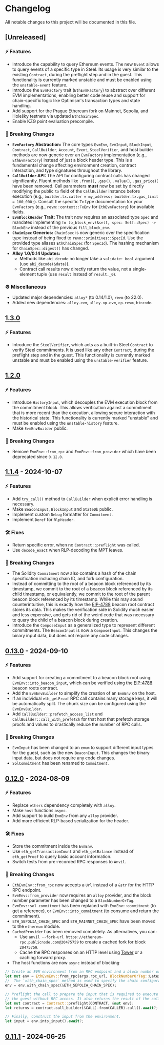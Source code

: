 # Changelog

All notable changes to this project will be documented in this file.

## [Unreleased]

### ⚡️ Features

- Introduce the capability to query Ethereum events. The new `Event` allows to query events of a specific type in Steel. Its usage is very similar to the existing `Contract`, during the preflight step and in the guest. This functionality is currently marked unstable and must be enabled using the `unstable-event` feature.
- Introduce the `EvmFactory` trait (`EthEvmFactory`) to abstract over different EVM implementations, enabling better code reuse and support for chain-specific logic like Optimism's transaction types and state handling.
- Add support for the Prague Ethereum fork on Mainnet, Sepolia, and Holešky testnets via updated `EthChainSpec`.
- Enable KZG point evaluation precompile.

### 🚨 Breaking Changes

- **`EvmFactory` Abstraction:** The core types `EvmEnv`, `EvmInput`, `BlockInput`, `Contract`, `CallBuilder`, `Account`, `Event`, `SteelVerifier`, and host builder methods are now generic over an `EvmFactory` implementation (e.g., `EthEvmFactory`) instead of just a block header type. This is a fundamental change affecting environment creation, contract interaction, and type signatures throughout the library.
- **`CallBuilder` API:** The API for configuring contract calls has changed significantly. Fluent methods like `.from()`, `.gas()`, `.value()`, `.gas_price()` have been removed. Call parameters **must** now be set by directly modifying the public `tx` field of the `CallBuilder` instance before execution (e.g., `builder.tx.caller = my_address; builder.tx.gas_limit = 100_000;`). Consult the specific `Tx` type documentation for your `EvmFactory` (e.g., `revm::context::TxEnv` for `EthEvmFactory`) for available fields.
- **`EvmBlockHeader` Trait:** The trait now requires an associated type `Spec` and mandates implementing `fn to_block_env(&self, spec: Self::Spec) -> BlockEnv` instead of the previous `fill_block_env`.
- **`ChainSpec` Generics:** `ChainSpec` is now generic over the specification type instead of being fixed to `revm::primitives::SpecId`. Use the provided type aliases `EthChainSpec` (for `SpecId`). The hashing mechanism for `ChainSpec::digest()` has changed.
- **Alloy 1.0/0.14 Updates:**
  - Methods like `abi_decode` no longer take a `validate: bool` argument (use `abi_decode(&data)`).
  - Contract call results now directly return the value, not a single-element tuple (use `result` instead of `result._0`).

### ⚙️ Miscellaneous

- Updated major dependencies: `alloy*` (to 0.14/1.0), `revm` (to 22.0).
- Added new dependencies: `alloy-evm`, `alloy-op-evm`, `op-revm`, `bincode`.

## [1.3.0](https://github.com/risc0/risc0-ethereum/releases/tag/v1.3.0)

### ⚡️ Features

- Introduce the `SteelVerifier`, which acts as a built-in Steel `Contract` to verify Steel commitments. It is used like any other `Contract`, during the preflight step and in the guest. This functionality is currently marked unstable and must be enabled using the `unstable-verifier` feature.

## [1.2.0](https://github.com/risc0/risc0-ethereum/releases/tag/v1.2.0)

### ⚡️ Features

- Introduce `HistoryInput`, which decouples the EVM execution block from the commitment block. This allows verification against a commitment that is more recent than the execution, allowing secure interaction with the historical state. This functionality is currently marked "unstable" and must be enabled using the `unstable-history` feature.
- Make `EvmEnvBuilder` public.

### 🚨 Breaking Changes

- Remove `EvmEnv::from_rpc` and `EvmEnv::from_provider` which have been deprecated since `0.12.0`.

## [1.1.4](https://github.com/risc0/risc0-ethereum/releases/tag/v1.1.4) - 2024-10-07

### ⚡️ Features

- Add `try_call()` method to `CallBuilder` when explicit error handling is necessary.
- Make `BeaconInput`, `BlockInput` and `StateDb` public.
- Implement custom `Debug` formatter for `Commitment`.
- Implement `Deref` for `RlpHeader`.

### 🛠 Fixes

- Return specific error, when no `Contract::preflight` was called.
- Use `decode_exact` when RLP-decoding the MPT leaves.

### 🚨 Breaking Changes

- The Solidity `Commitment` now also contains a hash of the chain specification including chain ID, and fork configuration.
- Instead of committing to the root of a beacon block referenced by its timestamp, we commit to the root of a beacon block referenced by its child timestamp, or equivalently, we commit to the root of the parent beacon block referenced by its timestamp. While this may sound counterintuitive, this is exactly how the [EIP-4788](https://eips.ethereum.org/EIPS/eip-4788) beacon root contract stores its data. This makes the verification side in Solidity much easier and less expensive, and gets rid of the weird code that was necessary to query the child of a beacon block during creation.
- Introduce the `ComposeInput` as a generalized type to represent different commitments. The `BeaconInput` is now a `ComposeInput`. This changes the binary input data, but does not require any code changes.

## [0.13.0](https://github.com/risc0/risc0-ethereum/releases/tag/steel-v0.13.0) - 2024-09-10

### ⚡️ Features

- Add support for creating a commitment to a beacon block root using `EvmEnv::into_beacon_input`, which can be verified using the [EIP-4788](https://eips.ethereum.org/EIPS/eip-4788) beacon roots contract.
- Add the `EvmEnvBuilder` to simplify the creation of an `EvmEnv` on the host.
- If an individual `eth_getProof` RPC call contains many storage keys, it will be automatically split. The chunk size can be configured using the `EvmEnvBuilder`.
- Add `CallBuilder::prefetch_access_list` and `CallBuilder::call_with_prefetch` for that host that prefetch storage proofs and values to drastically reduce the number of RPC calls.

### 🚨 Breaking Changes

- `EvmInput` has been changed to an `enum` to support different input types for the guest, such as the new `BeaconInput`. This changes the binary input data, but does not require any code changes.
- `SolCommitment` has been renamed to `Commitment`.

## [0.12.0](https://github.com/risc0/risc0-ethereum/releases/tag/steel-v0.12.0) - 2024-08-09

### ⚡️ Features

- Replace `ethers` dependency completely with `alloy`.
- Make `host` functions `async`.
- Add support to build `EvmEnv` from any `alloy` provider.
- Add more efficient RLP-based serialization for the header.

### 🛠 Fixes

- Store the commitment inside the `EvmEnv`.
- Use `eth_getTransactionCount` and `eth_getBalance` instead of `eth_getProof` to query basic account information.
- Switch tests from pre-recorded RPC responses to `Anvil`.

### 🚨 Breaking Changes

- `EthEvmEnv::from_rpc` now accepts a `Url` instead of a `&str` for the HTTP RPC endpoint.
- `EvmEnv::from_provider` now requires an `alloy` provider, and the block number parameter has been changed to a `BlockNumberOrTag`.
- `EvmEnv::sol_commitment` has been replaced with `EvmEnv::commitment` (to get a reference), or `EvmEnv::into_commitment` (to consume and return the commitment).
- `ETH_SEPOLIA_CHAIN_SPEC` and `ETH_MAINNET_CHAIN_SPEC` have been moved to the `ethereum` module.
- `CachedProvider` has been removed completely. As alternatives, you can:
  - Use `anvil --fork-url https://ethereum-rpc.publicnode.com@20475759` to create a cached fork for block `20475759`.
  - Cache the RPC responses on an HTTP level using [Tower](https://crates.io/crates/tower) or a caching forward proxy.
- The host functions are now `async` instead of blocking:

```rust
// Create an EVM environment from an RPC endpoint and a block number or tag.
let mut env = EthEvmEnv::from_rpc(args.rpc_url, BlockNumberOrTag::Latest).await?;
//  The `with_chain_spec` method is used to specify the chain configuration.
env = env.with_chain_spec(&ETH_SEPOLIA_CHAIN_SPEC);

// Preflight the call to prepare the input that is required to execute the function in
// the guest without RPC access. It also returns the result of the call.
let mut contract = Contract::preflight(CONTRACT, &mut env);
let returns = contract.call_builder(&CALL).from(CALLER).call().await?;

// Finally, construct the input from the environment.
let input = env.into_input().await?;
```

## [0.11.1](https://github.com/risc0/risc0-ethereum/releases/tag/steel-v0.11.1) - 2024-06-25

